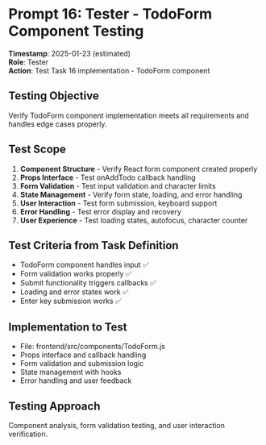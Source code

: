 # Prompt 16: Tester - TodoForm Component Testing
**Timestamp**: 2025-01-23 (estimated)  
**Role**: Tester  
**Action**: Test Task 16 implementation - TodoForm component

## Testing Objective
Verify TodoForm component implementation meets all requirements and handles edge cases properly.

## Test Scope
1. **Component Structure** - Verify React form component created properly
2. **Props Interface** - Test onAddTodo callback handling
3. **Form Validation** - Test input validation and character limits
4. **State Management** - Verify form state, loading, and error handling
5. **User Interaction** - Test form submission, keyboard support
6. **Error Handling** - Test error display and recovery
7. **User Experience** - Test loading states, autofocus, character counter

## Test Criteria from Task Definition
- TodoForm component handles input ✅
- Form validation works properly ✅
- Submit functionality triggers callbacks ✅
- Loading and error states work ✅
- Enter key submission works ✅

## Implementation to Test
- File: frontend/src/components/TodoForm.js
- Props interface and callback handling
- Form validation and submission logic
- State management with hooks
- Error handling and user feedback

## Testing Approach
Component analysis, form validation testing, and user interaction verification.